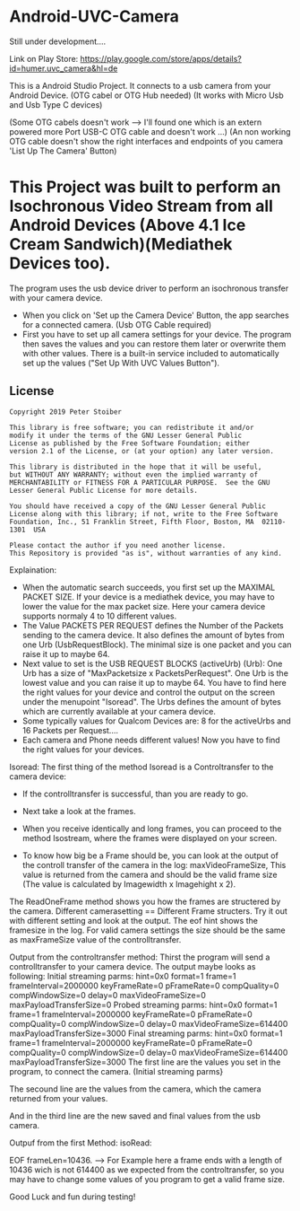 # Android-UVC-Camera

Still under development.... 

Link on Play Store:
https://play.google.com/store/apps/details?id=humer.uvc_camera&hl=de




This is a Android Studio Project. It connects to a usb camera from your Android Device. (OTG cabel or OTG Hub needed) (It works with Micro Usb and Usb Type C devices)

(Some OTG cabels doesn't work -->  I'll found one which is an extern powered more Port USB-C OTG cable and doesn't work ...)
(An non working OTG cable doesn't show the right interfaces and endpoints of you camera 'List Up The Camera' Button)

# This Project was built to perform an Isochronous Video Stream from all Android Devices (Above 4.1 Ice Cream Sandwich)(Mediathek Devices too).

The program uses the usb device driver to perform an isochronous transfer with your camera device.

- When you click on 'Set up the Camera Device' Button, the app searches for a connected camera. (Usb OTG Cable required)
- First you have to set up all camera settings for your device. The program then saves the values and you can restore them later or overwrite them with other values. There is a built-in service included to automatically set up the values ("Set Up With UVC Values Button").




License
-------

    Copyright 2019 Peter Stoiber

    This library is free software; you can redistribute it and/or
    modify it under the terms of the GNU Lesser General Public
    License as published by the Free Software Foundation; either
    version 2.1 of the License, or (at your option) any later version.

    This library is distributed in the hope that it will be useful,
    but WITHOUT ANY WARRANTY; without even the implied warranty of
    MERCHANTABILITY or FITNESS FOR A PARTICULAR PURPOSE.  See the GNU
    Lesser General Public License for more details.

    You should have received a copy of the GNU Lesser General Public
    License along with this library; if not, write to the Free Software
    Foundation, Inc., 51 Franklin Street, Fifth Floor, Boston, MA  02110-1301  USA

    Please contact the author if you need another license.
    This Repository is provided "as is", without warranties of any kind.





Explaination:
- When the automatic search succeeds, you first set up the MAXIMAL PACKET SIZE. If your device is a mediathek device, you may have to lower the value for the max packet size. Here your camera device supports normaly 4 to 10 different values.
- The Value PACKETS PER REQUEST defines the Number of the Packets sending to the camera device. It also defines the amount of bytes from one Urb (UsbRequestBlock). The minimal size is one packet and you can raise it up to maybe 64.
- Next value to set is the USB REQUEST BLOCKS (activeUrb) (Urb):  One Urb has a size of "MaxPacketsize x PacketsPerRequest". One Urb is the lowest value and you can raise it up to maybe 64. You have to find here the right values for your device and control the output on the screen under the menupoint "Isoread". The Urbs defines the amount of bytes which are currently available at your camera device. 
- Some typically values for Qualcom Devices are: 8 for the activeUrbs and 16 Packets per Request....
- Each camera and Phone needs different values! Now you have to find the right values for your devices.

Isoread:
The first thing of the method Isoread is a Controltransfer to the camera device:

- If the controlltransfer is successful, than you are ready to go.
- Next take a look at the frames.
- When you receive identically and long frames, you can proceed to the method Isostream, where the frames were displayed on your screen.



- To know how big be a Frame should be, you can look at the output of the controll transfer of the camera in the log: maxVideoFrameSize, This value is returned from the camera and should be the valid frame size (The value is calculated by Imagewidth x Imagehight x 2).

The ReadOneFrame method shows you how the frames are structered by the camera. Different camerasetting == Different Frame structers. Try it out with different setting and look at the output. The eof hint shows the framesize in the log. For valid camera settings the size should be the same as maxFrameSize value of the controlltransfer.


Output from the controltransfer method:
Thirst the program will send a controlltransfer to your camera device. The output maybe looks as following:
Initial streaming parms: hint=0x0 format=1 frame=1 frameInterval=2000000 keyFrameRate=0 pFrameRate=0 compQuality=0 compWindowSize=0 delay=0 maxVideoFrameSize=0 maxPayloadTransferSize=0
Probed streaming parms: hint=0x0 format=1 frame=1 frameInterval=2000000 keyFrameRate=0 pFrameRate=0 compQuality=0 compWindowSize=0 delay=0 maxVideoFrameSize=614400 maxPayloadTransferSize=3000
Final streaming parms: hint=0x0 format=1 frame=1 frameInterval=2000000 keyFrameRate=0 pFrameRate=0 compQuality=0 compWindowSize=0 delay=0 maxVideoFrameSize=614400 maxPayloadTransferSize=3000
The first line are the values you set in the program, to connect the camera. (Initial streaming parms}

The secound line are the values from the camera, which the camera returned from your values.

And in the third line are the new saved and final values from the usb camera.

Outpuf from the first Method: isoRead:

EOF frameLen=10436. --> For Example here a frame ends with a length of 10436 wich is not 614400 as we expected from the controltransfer, so you may have to change some values of you program to get a valid frame size.

Good Luck and fun during testing!
